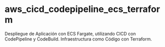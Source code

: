 # aws_cicd_codepipeline_ecs_terraform
Despliegue de Aplicación con ECS Fargate, utilizando CICD con CodePipeline y CodeBuild. Infraestructura como Código con Terraform.
